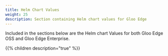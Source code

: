 ```yaml
---
title: Helm Chart Values
weight: 25
description: Section containing Helm chart values for Gloo Edge
---
```


Included in the sections below are the Helm chart Values for both Gloo Edge OSS and Gloo Edge Enterprise.

{{% children description="true" %}}
